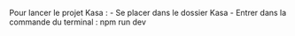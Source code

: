Pour lancer le projet Kasa :
    - Se placer dans le dossier Kasa
    - Entrer dans la commande du terminal : npm run dev